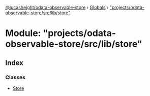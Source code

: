 [@lucasheight/odata-observable-store](../README.md) › [Globals](../globals.md) › ["projects/odata-observable-store/src/lib/store"](_projects_odata_observable_store_src_lib_store_.md)

# Module: "projects/odata-observable-store/src/lib/store"

## Index

### Classes

* [Store](../classes/_projects_odata_observable_store_src_lib_store_.store.md)
